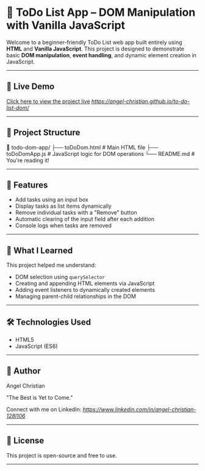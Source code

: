 # 📝 ToDo List App – DOM Manipulation with Vanilla JavaScript

Welcome to a beginner-friendly ToDo List web app built entirely using **HTML** and **Vanilla JavaScript**. This project is designed to demonstrate basic **DOM manipulation**, **event handling**, and dynamic element creation in JavaScript.

---

## 🚀 Live Demo

[Click here to view the project live](#) *https://angel-christian.github.io/to-do-list-dom/*

---

## 📂 Project Structure

📁 todo-dom-app/
├── toDoDom.html # Main HTML file
├── toDoDomApp.js # JavaScript logic for DOM operations
└── README.md # You're reading it!

---

## 🔧 Features

- Add tasks using an input box
- Display tasks as list items dynamically
- Remove individual tasks with a "Remove" button
- Automatic clearing of the input field after each addition
- Console logs when tasks are removed

---

## 🧠 What I Learned

This project helped me understand:
- DOM selection using `querySelector`
- Creating and appending HTML elements via JavaScript
- Adding event listeners to dynamically created elements
- Managing parent-child relationships in the DOM

---

## 🛠️ Technologies Used

- HTML5
- JavaScript (ES6)

---

## 👤 Author
Angel Christian

"The Best is Yet to Come."

Connect with me on LinkedIn: *https://www.linkedin.com/in/angel-christian-128l106*

---

## 📜 License

This project is open-source and free to use.

---
